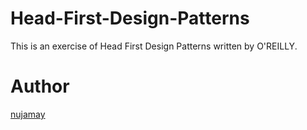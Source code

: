# Head-First-Design-Patterns

This is an exercise of Head First Design Patterns written by O'REILLY.

# Author

[nujamay](junya0220yamashita@gmail.com)
